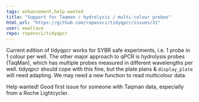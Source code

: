 ```yaml
---
tags: enhancement,help-wanted
title: "Support for Taqman / hydrolysis / multi-colour probes"
html_url: "https://github.com/ropensci/tidyqpcr/issues/31"
user: ewallace
repo: ropensci/tidyqpcr
---
```


Current edition of tidyqpcr works for SYBR safe experiments, i.e. 1 probe in 1 colour per well. The other major approach to qPCR is hydrolysis probes (TaqMan), which has multiple probes measured in different wavelengths per well. tidyqpcr should cope with this fine, but the plate plans & `display_plate` will need adapting. We may need a new function to read multicolour data.

Help wanted! Good first issue for someone with Taqman data, especially from a Roche Lightcycler.